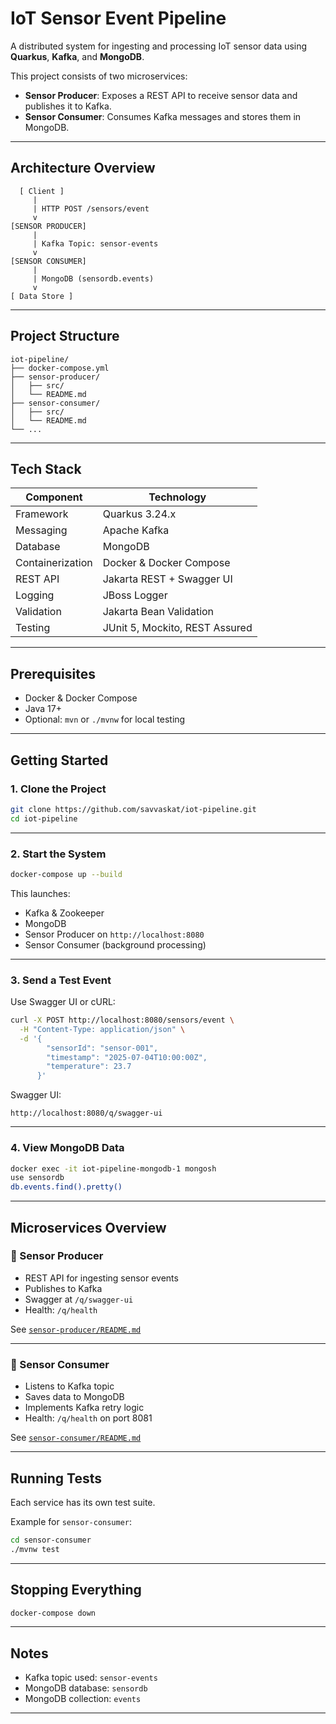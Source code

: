 # IoT Sensor Event Pipeline

A distributed system for ingesting and processing IoT sensor data using **Quarkus**, **Kafka**, and **MongoDB**.

This project consists of two microservices:

- **Sensor Producer**: Exposes a REST API to receive sensor data and publishes it to Kafka.
- **Sensor Consumer**: Consumes Kafka messages and stores them in MongoDB.

---

## Architecture Overview

```text
  [ Client ]
     |
     | HTTP POST /sensors/event
     v
[SENSOR PRODUCER]
     |
     | Kafka Topic: sensor-events
     v
[SENSOR CONSUMER]
     |
     | MongoDB (sensordb.events)
     v
[ Data Store ]
```

---

## Project Structure

```text
iot-pipeline/
├── docker-compose.yml
├── sensor-producer/
│   ├── src/
│   └── README.md
├── sensor-consumer/
│   ├── src/
│   └── README.md
└── ...
```

---

## Tech Stack

| Component       | Technology                       |
|----------------|-----------------------------------|
| Framework       | Quarkus 3.24.x                   |
| Messaging       | Apache Kafka                     |
| Database        | MongoDB                          |
| Containerization| Docker & Docker Compose          |
| REST API        | Jakarta REST + Swagger UI        |
| Logging         | JBoss Logger                     |
| Validation      | Jakarta Bean Validation          |
| Testing         | JUnit 5, Mockito, REST Assured   |

---

## Prerequisites

- Docker & Docker Compose
- Java 17+
- Optional: `mvn` or `./mvnw` for local testing

---

## Getting Started

### 1. Clone the Project

```bash
git clone https://github.com/savvaskat/iot-pipeline.git
cd iot-pipeline
```

---

### 2. Start the System

```bash
docker-compose up --build
```

This launches:

- Kafka & Zookeeper
- MongoDB
- Sensor Producer on `http://localhost:8080`
- Sensor Consumer (background processing)

---

### 3. Send a Test Event

Use Swagger UI or cURL:

```bash
curl -X POST http://localhost:8080/sensors/event \
  -H "Content-Type: application/json" \
  -d '{
        "sensorId": "sensor-001",
        "timestamp": "2025-07-04T10:00:00Z",
        "temperature": 23.7
      }'
```

Swagger UI:
```text
http://localhost:8080/q/swagger-ui
```

---

### 4. View MongoDB Data

```bash
docker exec -it iot-pipeline-mongodb-1 mongosh
use sensordb
db.events.find().pretty()
```

---

## Microservices Overview

### 🔹 Sensor Producer

- REST API for ingesting sensor events
- Publishes to Kafka
- Swagger at `/q/swagger-ui`
- Health: `/q/health`

See [`sensor-producer/README.md`](sensor-producer/README.md)

---

### 🔹 Sensor Consumer

- Listens to Kafka topic
- Saves data to MongoDB
- Implements Kafka retry logic
- Health: `/q/health` on port 8081

See [`sensor-consumer/README.md`](sensor-consumer/README.md)

---

## Running Tests

Each service has its own test suite.

Example for `sensor-consumer`:

```bash
cd sensor-consumer
./mvnw test
```

---

## Stopping Everything

```bash
docker-compose down
```

---

## Notes

- Kafka topic used: `sensor-events`
- MongoDB database: `sensordb`
- MongoDB collection: `events`

---
